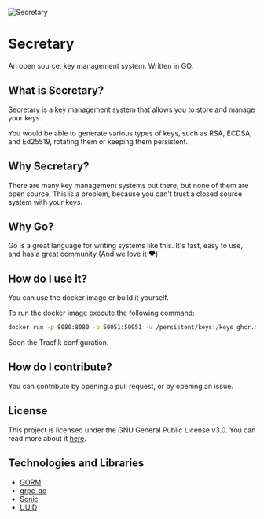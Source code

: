 ![Secretary](https://github.com/[username]/[reponame]/.github/assets/temp_logo.png)
# Secretary
An open source, key management system. Written in GO.

## What is Secretary?
Secretary is a key management system that allows you to store and manage your keys.

You would be able to generate various types of keys, such as RSA, ECDSA, and Ed25519, rotating them or keeping them persistent.

## Why Secretary?
There are many key management systems out there, but none of them are open source. This is a problem, because you can't trust a closed source system with your keys.

## Why Go?
Go is a great language for writing systems like this. It's fast, easy to use, and has a great community (And we love it ❤️).

## How do I use it?
You can use the docker image or build it yourself.

To run the docker image execute the following command:
```bash
docker run -p 8080:8080 -p 50051:50051 -v /persistent/keys:/keys ghcr.io/luminos-company/secretary:master
```

Soon the Traefik configuration.

## How do I contribute?
You can contribute by opening a pull request, or by opening an issue.

## License
This project is licensed under the GNU General Public License v3.0. You can read more about it [here](LICENSE).


## Technologies and Libraries
- [GORM](https://gorm.io/)
- [grpc-go](https://github.com/grpc/grpc-go)
- [Sonic](https://github.com/bytedance/sonic)
- [UUID](github.com/google/uuid)